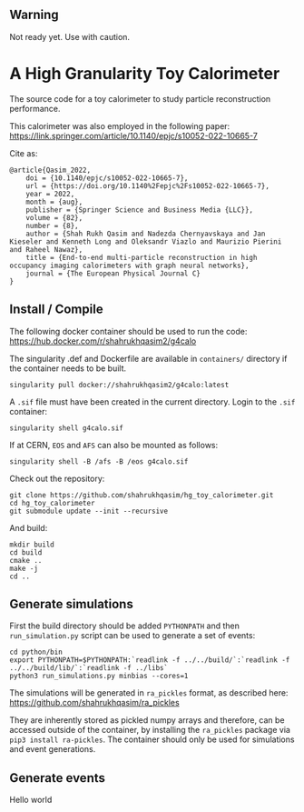 ## Warning
Not ready yet. Use with caution.

# A High Granularity Toy Calorimeter
The source code for a toy calorimeter to study particle reconstruction performance.

This calorimeter was also employed in the following paper:
https://link.springer.com/article/10.1140/epjc/s10052-022-10665-7


Cite as:
```
@article{Qasim_2022,
	doi = {10.1140/epjc/s10052-022-10665-7},
	url = {https://doi.org/10.1140%2Fepjc%2Fs10052-022-10665-7},
	year = 2022,
	month = {aug},
	publisher = {Springer Science and Business Media {LLC}},
	volume = {82},
	number = {8},
	author = {Shah Rukh Qasim and Nadezda Chernyavskaya and Jan Kieseler and Kenneth Long and Oleksandr Viazlo and Maurizio Pierini and Raheel Nawaz},
	title = {End-to-end multi-particle reconstruction in high occupancy imaging calorimeters with graph neural networks},
	journal = {The European Physical Journal C}
}
```

## Install / Compile
The following docker container should be used to run the code:
https://hub.docker.com/r/shahrukhqasim2/g4calo

The singularity .def and Dockerfile are available in `containers/` directory if the container needs
to be built.

```
singularity pull docker://shahrukhqasim2/g4calo:latest
```
A `.sif` file must have been created in the current directory. Login to the `.sif` container:
```
singularity shell g4calo.sif
```
If at CERN, `EOS` and `AFS` can also be mounted as follows:
```
singularity shell -B /afs -B /eos g4calo.sif
```
Check out the repository:
```
git clone https://github.com/shahrukhqasim/hg_toy_calorimeter.git
cd hg_toy_calorimeter
git submodule update --init --recursive
```

And build:
```
mkdir build
cd build
cmake ..
make -j
cd ..
```


## Generate simulations
First the build directory should be added `PYTHONPATH` and then
`run_simulation.py` script can be used to generate a set of events:
```
cd python/bin
export PYTHONPATH=$PYTHONPATH:`readlink -f ../../build/`:`readlink -f ../../build/lib/`:`readlink -f ../libs`
python3 run_simulations.py minbias --cores=1
```
The simulations will be generated in `ra_pickles` format, as described here:
https://github.com/shahrukhqasim/ra_pickles

They are inherently stored as pickled numpy arrays and therefore, can be accessed
outside of the container, by installing the `ra_pickles` package via
`pip3 install ra-pickles`. The container should only be used for simulations and
event generations.

## Generate events
Hello world